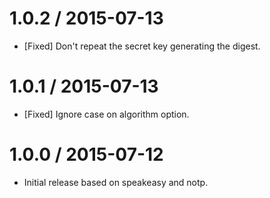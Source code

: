 1.0.2 / 2015-07-13
==================

  * [Fixed] Don't repeat the secret key generating the digest.


1.0.1 / 2015-07-13
==================

  * [Fixed] Ignore case on algorithm option.


1.0.0 / 2015-07-12
==================

  * Initial release based on speakeasy and notp.
